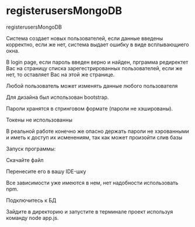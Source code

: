 # registerusersMongoDB
registerusersMongoDB

Система создает новых пользователей, если данные введены корректно, если же нет, система выдает ошибку в виде всплывающиего окна.

В login page, если пароль введен верно и найден, прграмма редиректет Вас на страницу списка зарегестрированных пользователей, если же нет, то оставляет Вас на этой же странице.

Любой пользователь может изменять данные любого пользователя 

Для дизайна был использован bootstrap.

Пароли хранятся в стринговом формате (пароли не хэшированы).

Токены не использованны

В реальной работе конечно же опасно держать пароли не хэрованными и иметь к доступ их исменениям, так как может произойти слив базы






Запуск программы:

Скачайте файл

Перенесите его в вашу IDE-шку

Все зависимости уже имеются в нем, нет надобности использовать npm.

Подключитесь к БД

Зайдите в директорию и запустите в терминале проект используя команду node app.js.




